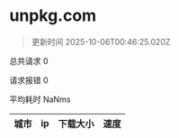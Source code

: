 
  # unpkg.com

  > 更新时间 2025-10-06T00:46:25.020Z
  
  总共请求 0

  请求报错 0

  平均耗时 NaNms

|城市|ip|下载大小|速度|
|-----|----------|---|---|

  